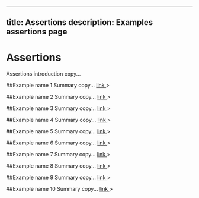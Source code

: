 ----
title: Assertions
description: Examples assertions page
----

# Assertions

Assertions introduction copy...

##Example name 1
Summary copy...
[link ](http..)>

##Example name 2
Summary copy...
[link ](http..)>

##Example name 3
Summary copy...
[link ](http..)>

##Example name 4
Summary copy...
[link ](http..)>

##Example name 5
Summary copy...
[link ](http..)>

##Example name 6
Summary copy...
[link ](http..)>

##Example name 7
Summary copy...
[link ](http..)>

##Example name 8
Summary copy...
[link ](http..)>

##Example name 9
Summary copy...
[link ](http..)>

##Example name 10
Summary copy...
[link ](http..)>
